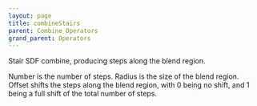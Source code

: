 ```yaml
---
layout: page
title: combineStairs
parent: Combine Operators
grand_parent: Operators
---
```


Stair SDF combine, producing steps along the blend region.

Number is the number of steps.
Radius is the size of the blend region.
Offset shifts the steps along the blend region, with 0 being no shift, and 1 being a full shift of the total number of steps.

